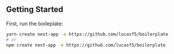 ## Getting Started

First, run the boileplate:

```bash
yarn create next-app -e https://github.com/lucasf5/boilerplate
# or
npm create next-app -e https://github.com/lucasf5/boilerplate
```
